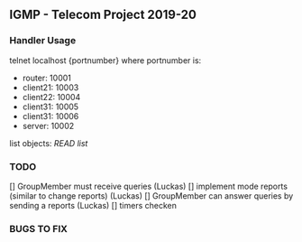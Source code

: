 ## IGMP - Telecom Project 2019-20

### Handler Usage
telnet localhost {portnumber} where portnumber is:
- router: 10001
- client21: 10003
- client22: 10004
- client31: 10005
- client31: 10006
- server: 10002

list objects: *READ list*

### TODO
[] GroupMember must receive queries (Luckas)
[] implement mode reports (similar to change reports) (Luckas)
[] GroupMember can answer queries by sending a reports (Luckas)
[] timers checken


### BUGS TO FIX



